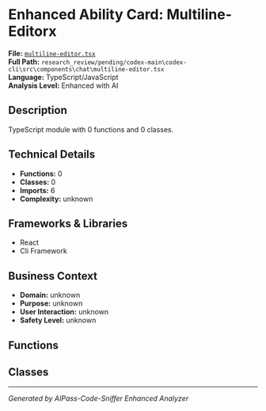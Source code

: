 # Enhanced Ability Card: Multiline-Editorx

**File:** [`multiline-editor.tsx`](file:///research_review/pending/codex-main\codex-cli\src\components\chat\multiline-editor.tsx)  
**Full Path:** `research_review/pending/codex-main\codex-cli\src\components\chat\multiline-editor.tsx`  
**Language:** TypeScript/JavaScript  
**Analysis Level:** Enhanced with AI

## Description

TypeScript module with 0 functions and 0 classes.

## Technical Details

- **Functions:** 0
- **Classes:** 0
- **Imports:** 6
- **Complexity:** unknown


## Frameworks & Libraries

- React
- Cli Framework



## Business Context

- **Domain:** unknown
- **Purpose:** unknown
- **User Interaction:** unknown
- **Safety Level:** unknown






## Functions



## Classes



---
*Generated by AIPass-Code-Sniffer Enhanced Analyzer*
